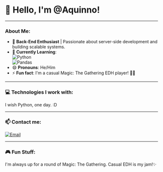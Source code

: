 # 👋 Hello, I'm @Aquinno!

---

### About Me:
- 👀 **Back-End Enthusiast** | Passionate about server-side development and building scalable systems.
- 🌱 **Currently Learning**:  
   ![Python](https://img.shields.io/badge/-Python-blue?logo=python&logoColor=white&style=flat)  
   ![Pandas](https://img.shields.io/badge/-Pandas-150458?logo=pandas&logoColor=white&style=flat)
- 😄 **Pronouns**: He/Him  
- ⚡ **Fun fact**: I'm a casual Magic: The Gathering EDH player! 🧙‍♂️

---

### 💻 Technologies I work with:
I wish Python, one day. :D

---

### 📫 Contact me: 
[![Email](https://img.shields.io/badge/-Email-important?logo=gmail&logoColor=white&style=flat)](mailto:vinicius.aquino@estudante.ufcg.edu.br)

---

### 🎮 Fun Stuff:
I'm always up for a round of Magic: The Gathering. Casual EDH is my jam!✨


<!---
Aquinno/Aquinno is a ✨ special ✨ repository because its `README.md` (this file) appears on your GitHub profile.
You can click the Preview link to take a look at your changes.
--->
